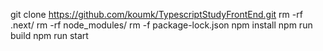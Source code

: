 
git clone https://github.com/koumk/TypescriptStudyFrontEnd.git
rm -rf .next/
rm -rf node_modules/
rm -f package-lock.json
npm install
npm run build
npm run start
